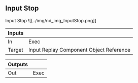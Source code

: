 ## Input Stop
Input Stop
![[../img/nd_img_InputStop.png]]

|Inputs||
|--|--|
| In | Exec |
| Target | Input Replay Component Object Reference |

|Outputs||
|--|--|
| Out | Exec |
